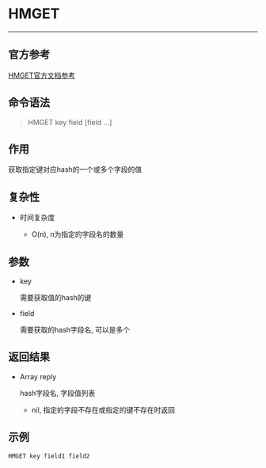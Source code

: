# HMGET

---

## 官方参考

[HMGET官方文档参考](https://redis.io/commands/HMGET/)

## 命令语法

> HMGET key field [field ...] 

## 作用

获取指定键对应hash的一个或多个字段的值

## 复杂性

- 时间复杂度

  - O(n), n为指定的字段名的数量

## 参数

- key

  需要获取值的hash的键

- field

  需要获取的hash字段名, 可以是多个

## 返回结果

- Array reply

  hash字段名, 字段值列表

  - nil, 指定的字段不存在或指定的键不存在时返回

## 示例

```bash
HMGET key field1 field2
```